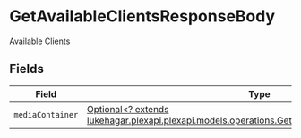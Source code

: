 # GetAvailableClientsResponseBody

Available Clients


## Fields

| Field                                                                                                                                                             | Type                                                                                                                                                              | Required                                                                                                                                                          | Description                                                                                                                                                       |
| ----------------------------------------------------------------------------------------------------------------------------------------------------------------- | ----------------------------------------------------------------------------------------------------------------------------------------------------------------- | ----------------------------------------------------------------------------------------------------------------------------------------------------------------- | ----------------------------------------------------------------------------------------------------------------------------------------------------------------- |
| `mediaContainer`                                                                                                                                                  | [Optional<? extends lukehagar.plexapi.plexapi.models.operations.GetAvailableClientsMediaContainer>](../../models/operations/GetAvailableClientsMediaContainer.md) | :heavy_minus_sign:                                                                                                                                                | N/A                                                                                                                                                               |